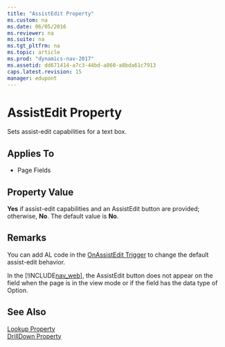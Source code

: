 ```yaml
---
title: "AssistEdit Property"
ms.custom: na
ms.date: 06/05/2016
ms.reviewer: na
ms.suite: na
ms.tgt_pltfrm: na
ms.topic: article
ms.prod: "dynamics-nav-2017"
ms.assetid: dd671414-a7c3-44bd-a860-a8bda61c7913
caps.latest.revision: 15
manager: edupont
---
```

# AssistEdit Property
Sets assist-edit capabilities for a text box.  
  
## Applies To  
  
-   Page Fields  
  
## Property Value  
 **Yes** if assist-edit capabilities and an AssistEdit button are provided; otherwise, **No**. The default value is **No**.  
  
## Remarks  
 You can add AL code in the [OnAssistEdit Trigger](OnAssistEdit-Trigger.md) to change the default assist-edit behavior.  
  
 In the [!INCLUDE[nav_web](includes/nav_web_md.md)], the AssistEdit button does not appear on the field when the page is in the view mode or if the field has the data type of Option.  
  
## See Also  
 [Lookup Property](Lookup-Property.md)   
 [DrillDown Property](DrillDown-Property.md)
